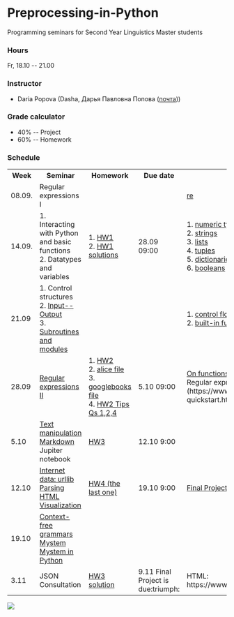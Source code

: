 # Preprocessing-in-Python

Programming seminars for Second Year Linguistics Master students

### Hours

Fr, 18.10 -- 21.00

### Instructor
* Daria Popova (Dasha, Дарья Павловна Попова ([почта](mailto:daschapopowa@gmail.com)))

### Grade calculator
* 40% -- Project
* 60% -- Homework

### Schedule
<table>
  <tr>
    <th>Week</th>
    <th>Seminar</th>
    <th>Homework</th>
    <th>Due date</th>
    <th>Reference</th>
  </tr>
   <tr>
    <td>08.09.</td>
    <td> Regular expressions I </td>
    <td></td>
    <td></td>
    <td><a href="https://docs.python.org/3.6/library/re.html">re</a>
    </td>
  </tr>
  <tr>
    <td>14.09.</td>
    <td> 1. Interacting with Python and basic functions<br>
      2. Datatypes and variables </td>
    <td>1. <a href="./preprocessingHW1.py">HW1</a><br>
    2. <a href="./preprocessinghw1answers.py">HW1 solutions</a></td>
    <td>28.09 09:00</td>
    <td>1. <a href="https://docs.python.org/3.6/library/stdtypes.html#typesnumeric">numeric types</a><br>
      2. <a href="https://docs.python.org/3.6/library/stdtypes.html#string-methods">strings</a><br>
      3. <a href="https://docs.python.org/3.6/tutorial/datastructures.html">lists</a><br>
      4. <a href="https://docs.python.org/3.6/tutorial/datastructures.html#tuples-and-sequences">tuples</a><br>
      5. <a href="https://docs.python.org/3.6/tutorial/datastructures.html#dictionaries">dictionaries</a><br>
      6. <a href="https://docs.python.org/3.6/library/stdtypes.html#boolean-operators">booleans</a>
    </td>
  </tr>
    <td>21.09</td>
    <td> 1. Control structures <br>
      2. <a href="./inputOutput.md">Input--Output</a><br>
      3. <a href="./modules.md">Subroutines and modules</a></td>
    <td></td>
    <td></td>
    <td>1. <a href="https://docs.python.org/3.6/tutorial/controlflow.html">control flow tools</a><br>
      2. <a href="https://docs.python.org/3.6/library/functions.html">built-in functions</a></td>
   </tr>
    <tr>
    <td>28.09</td>
    <td><a href="./regexpr.md">Regular expressions II</a></td>
    <td>1. <a href="./preprocessinghw2.py">HW2</a> <br>
     2. <a href="./alice.txt">alice file</a><br>
     3. <a href="./googlebooks.txt">googlebooks file</a><br>
     4. <a href="./preprocessinghw2tips.py">HW2 Tips Qs 1,2,4</a></td>
    <td>5.10 09:00</td>
    <td><a href="./onfunctions.md">On functions</a><br>
      Regular expressions cheat sheet (https://www.rexegg.com/regex-quickstart.html)
  </td>
  </tr>
    <tr>
    <td>5.10</td>
    <td><a href="./TextManipulation.ipynb">Text manipulation</a><br>
  <a href="./markdown.md">Markdown</a><br>
  Jupiter notebook</td>
    <td> <a href="./PPhw4.md">HW3</a></td>
    <td>12.10 9:00</td>
    <td></td>
  </tr>
    <tr>
    <td>12.10</td>
    <td><a href="./InternetData(1).ipynb">Internet data: urllib</a><br>
  <a href="./lxml_bs4.ipynb">Parsing HTML</a><br>
    <a href="./visualization(1).ipynb">Visualization</a></td>
    <td><a href="./PPHw4.md">HW4 (the last one)</a></td>
    <td>19.10 9:00</td>
    <td><a href="./finalprojectguidelines.md">Final Project Guidelines</a></td>
  </tr>
    <tr>
    <td>19.10</td>
    <td><a href="./CFGs.ipynb">Context-free grammars</a><br>
      <a href="./mystem.md">Mystem</a><br>
      <a href="./MystemPython.ipynb">Mystem in Python</a><br>
  </td>
    <td></td>
    <td></td>
    <td></td>
  </tr>
  </tr>
    <tr>
    <td>3.11</td>
    <td>JSON<br>
  Consultation</td>
    <td><a href="./HW4_solution.ipynb">HW3 solution</a></td>
    <td>9.11 Final Project is due:triumph:</td>
    <td>HTML: https://www.w3schools.com/html/html_intro.asp</td>
  </tr>
</table>

![](https://kateennals.files.wordpress.com/2016/08/boa-constrictor-little-prince.jpg)

